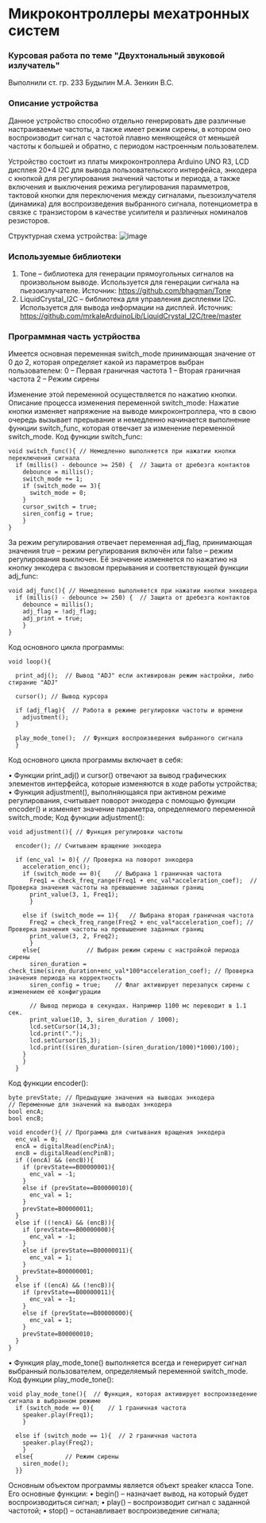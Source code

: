 # Микроконтроллеры мехатронных систем
### Курсовая работа по теме "Двухтональный звуковой излучатель"
Выполнили ст. гр. 233
Будылин М.А.
Зенкин В.С.


### Описание устройства
Данное устройство способно отдельно генерировать две различные настраиваемые частоты, а также имеет режим сирены, в котором оно воспроизводит сигнал с частотой плавно меняющейся от меньшей частоты к большей и обратно, с периодом настроенным пользователем.

Устройство состоит из платы микроконтроллера Arduino UNO R3, LCD дисплея 20*4 I2C для вывода пользовательского интерфейса, энкодера с кнопкой для регулирования значений частоты и периода, а также включения и выключения режима регулирования парамметров, тактовой кнопки для переключения между сигналами, пьезоизлучателя (динамика) для воспроизведения выбранного сигнала, потенциометра в связке с транзистором в качестве усилителя и различных номиналов резисторов.

Структурная схема устройства:
![image](https://github.com/user-attachments/assets/d60e2d83-8fbd-4618-b6fc-2780fe70b542)


### Используемые библиотеки
1.	Tone – библиотека для генерации прямоугольных сигналов на произвольном выводе. Используется для генерации сигнала на пьезоизлучателе. Источник: https://github.com/bhagman/Tone
2.	LiquidCrystal_I2C – библиотека для управления дисплеями I2C. Используется для вывода информации на дисплей. Источник: https://github.com/mrkaleArduinoLib/LiquidCrystal_I2C/tree/master

### Программная часть устрйоства

Имеется основная переменная switch_mode принимающая значение от 0 до 2, которая определяет какой из параметров выбран пользователем:
0 – Первая граничная частота
1 – Вторая граничная частота
2 – Режим сирены

Изменение этой переменной осуществляется по нажатию кнопки.
Описание процесса изменения переменной switch_mode:
Нажатие кнопки изменяет напряжение на выводе микроконтроллера, что в свою очередь вызывает прерывание и немедленно начинается выполнение функции switch_func, которая отвечает за изменение переменной switch_mode.
Код функции switch_func:
```
void switch_func(){ // Немедленно выполняется при нажатии кнопки переключения сигнала
  if (millis() - debounce >= 250) {  // Защита от дребезга контактов
    debounce = millis();
    switch_mode += 1;
    if (switch_mode == 3){
      switch_mode = 0;
    }
    cursor_switch = true;
    siren_config = true;
    }
}
```

За режим регулирования отвечает переменная adj_flag, принимающая значения true – режим регулирования включён или false – режим регулирования выключен. Её значение изменяется по нажатию на кнопку энкодера с вызовом прерывания и соответствующей функции adj_func:
```
void adj_func(){ // Немедленно выполняется при нажатии кнопки энкодера
  if (millis() - debounce >= 250) {  // Защита от дребезга контактов
    debounce = millis();
    adj_flag = !adj_flag;
    adj_print = true; 
    }
}
```
Код основного цикла программы:

```
void loop(){

  print_adj();  // Вывод "ADJ" если активирован режим настройки, либо стирание "ADJ"

  cursor(); // Вывод курсора

  if (adj_flag){  // Работа в режиме регулировки частоты и времени
    adjustment();
  } 

  play_mode_tone();  // Функция воспроизведения выбранного сигнала
  }

```

Код основного цикла программы включает в себя:

•	Функции print_adj() и cursor() отвечают за вывод графических элементов интерфейса, которые изменяются в ходе работы устройства;
•	Функция adjustment(), выполняющаяся при активном режиме регулирования, считывает поворот энкодера с помощью функции encoder() и изменяет значение параметра, определяемого переменной switch_mode;
Код функции adjustment():
```
void adjustment(){ // Функция регулировки частоты

  encoder(); // Считываем вращение энкодера
  
  if (enc_val != 0){ // Проверка на поворот энкодера
    acceleration_enc();
    if (switch_mode == 0){    // Выбрана 1 граничная частота
      Freq1 = check_freq_range(Freq1 + enc_val*acceleration_coef);  // Проверка значения частоты на превышение заданных границ  
      print_value(3, 1, Freq1);
      }

    else if (switch_mode == 1){   // Выбрана вторая граничная частота
      Freq2 = check_freq_range(Freq2 + enc_val*acceleration_coef); // Проверка значения частоты на превышение заданных границ 
      print_value(3, 2, Freq2);
      }
    else{             // Выбран режим сирены с настройкой периода сирены
      siren_duration = check_time(siren_duration+enc_val*100*acceleration_coef); // Проверка значения периода на корректность 
      siren_config = true;    // Флаг активирует перезапуск сирены с изменением её конфигурации

      // Вывод периода в секундах. Например 1100 мс переводит в 1.1 сек.
      print_value(10, 3, siren_duration / 1000);
      lcd.setCursor(14,3);
      lcd.print(".");
      lcd.setCursor(15,3);
      lcd.print((siren_duration-(siren_duration/1000)*1000)/100);
    }
    }
  }
```
Код функции encoder():
```
byte prevState; // Предыдущие значения на выводах энкодера
// Переменные для значений на выводах энкодера
bool encA;
bool encB;

void encoder(){ // Программа для считывания вращения энкодера
  enc_val = 0;
  encA = digitalRead(encPinA);
  encB = digitalRead(encPinB);
  if ((encA) && (encB)){
    if (prevState==B00000001){
      enc_val = -1;
    }
    else if (prevState==B00000010){
      enc_val = 1;
    }
    prevState=B00000011;
  }
  else if ((!encA) && (encB)){
    if (prevState==B00000000){
      enc_val = -1;
    }
    else if (prevState==B00000011){
      enc_val = 1;
    }
    prevState=B00000001;
  }
  else if ((encA) && (!encB)){
    if (prevState==B00000011){
      enc_val = -1;
    }
    else if (prevState==B00000000){
      enc_val = 1;
    }
    prevState=B00000010;
  }  
}
```
•	Функция play_mode_tone() выполняется всегда и генерирует сигнал выбранный пользователем, определяемый переменной switch_mode.
Код функции play_mode_tone():
```
void play_mode_tone(){  // Функция, которая активирует воспроизведение сигнала в выбранном режиме
  if (switch_mode == 0){    // 1 граничная частота
    speaker.play(Freq1);
    }

  else if (switch_mode == 1){  // 2 граничная частота
    speaker.play(Freq2);
    }
  else{         // Режим сирены
    siren_mode();
  }}
```
Основным объектом программы является объект speaker класса Tone. Его основные функции:
•	begin() – назначает вывод, на который будет воспроизводиться сигнал;
•	play() – воспроизводит сигнал с заданной частотой;
•	stop() – останавливает воспроизведение сигнала;


